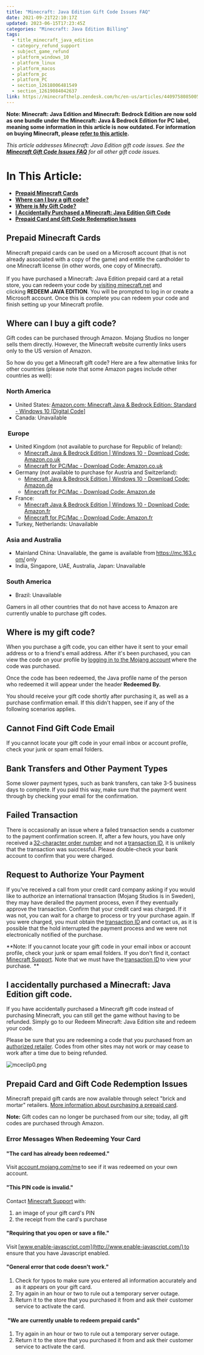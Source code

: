 ```yaml
---
title: "Minecraft: Java Edition Gift Code Issues FAQ"
date: 2021-09-21T22:10:17Z
updated: 2023-06-15T17:23:45Z
categories: "Minecraft: Java Edition Billing"
tags:
  - title_minecraft_java_edition
  - category_refund_support
  - subject_game_refund
  - platform_windows_10
  - platform_linux
  - platform_macos
  - platform_pc
  - platform_PC
  - section_12618006481549
  - section_12619084042637
link: https://minecrafthelp.zendesk.com/hc/en-us/articles/4409758085005-Minecraft-Java-Edition-Gift-Code-Issues-FAQ
---
```


**Note: Minecraft: Java Edition and Minecraft: Bedrock Edition are now sold as one bundle under the Minecraft: Java & Bedrock Edition for PC label, meaning some information in this article is now outdated. For information on buying Minecraft, please [refer to this article](https://help.minecraft.net/hc/en-us/articles/6657208607501-Minecraft-Java-Bedrock-Edition-for-PC-FAQ).**

*This article addresses Minecraft: Java Edition gift code issues. See the **[Minecraft Gift Code Issues FAQ](https://help.minecraft.net/hc/en-us/articles/4409745793677-Minecraft-Bedrock-Gift-Code-Issues-FAQ-)*** *for all other gift code issues.*

# In This Article:

-   **[Prepaid Minecraft Cards](https://minecrafthelp.zendesk.com/hc/en-us/articles/4409758085005-Minecraft-Java-Edition-Gift-Code-Issues-FAQ#h_01FG557ASJ92QNHSE82302QHW3)**
-   **[Where can I buy a gift code?](https://minecrafthelp.zendesk.com/hc/en-us/articles/4409758085005-Minecraft-Java-Edition-Gift-Code-Issues-FAQ#h_01FG557QRZY3DK6T3QX29E4N87)**
-   **[Where is My Gift Code?](https://minecrafthelp.zendesk.com/hc/en-us/articles/4409758085005-Minecraft-Java-Edition-Gift-Code-Issues-FAQ#h_01FG55CMKCTTNF9PEJPEF0XFPP)**
-   **[I Accidentally Purchased a Minecraft: Java Edition Gift Code](https://minecrafthelp.zendesk.com/hc/en-us/articles/4409758085005-Minecraft-Java-Edition-Gift-Code-Issues-FAQ#h_01FG55AT3RRKMFH6EAZGCWK61V)**
-   **[Prepaid Card and Gift Code Redemption Issues](https://minecrafthelp.zendesk.com/hc/en-us/articles/4409758085005-Minecraft-Java-Edition-Gift-Code-Issues-FAQ#h_01FG55B88ZZ02B559E7Q30BAEV)**

## Prepaid Minecraft Cards 

Minecraft prepaid cards can be used on a Microsoft account (that is not already associated with a copy of the game) and entitle the cardholder to one Minecraft license (in other words, one copy of Minecraft).  \
 \
If you have purchased a Minecraft: Java Edition prepaid card at a retail store, you can redeem your code by [visiting minecraft.net](https://www.minecraft.net/en-us/redeem#find-store) and clicking **REDEEM JAVA EDITION**. You will be prompted to log in or create a Microsoft account. Once this is complete you can redeem your code and finish setting up your Minecraft profile.

## Where can I buy a gift code? 

Gift codes can be purchased through Amazon. Mojang Studios no longer sells them directly. However, the Minecraft website currently links users only to the US version of Amazon. 

So how do you get a Minecraft gift code? Here are a few alternative links for other countries (please note that some Amazon pages include other countries as well): 

### North America 

-   United States: [Amazon.com: Minecraft Java & Bedrock Edition: Standard - Windows 10 \[Digital Code\]](https://www.amazon.com/Minecraft-Java-Bedrock-Standard-Windows/dp/B09ZY21PM4/ref=sr_1_2?crid=32FX5Q1YPXQ3V&keywords=minecraft+java+and+bedrock&qid=1654214524&sprefix=minecraft+java+%26+bedrock%2Caps%2C116&sr=8-2)
-   Canada: Unavailable

###  Europe 

-   United Kingdom (not available to purchase for Republic of Ireland): 
    -   [Minecraft Java & Bedrock Edition \| Windows 10 - Download Code: Amazon.co.uk](https://www.amazon.co.uk/Minecraft-Java-Bedrock-Windows-10/dp/B0B1RSB7HT/ref=sr_1_2?crid=291HLLOOSHIZO&keywords=minecraft+java&qid=1654790724&sprefix=minecraft+jav%2Caps%2C185&sr=8-2) 
    -   [Minecraft for PC/Mac - Download Code: Amazon.co.uk](https://www.amazon.co.uk/dp/B010KYDNDG/)
-   Germany (not available to purchase for Austria and Switzerland): 
    -   [Minecraft Java & Bedrock Edition \| Windows 10 - Download Code: Amazon.de](https://www.amazon.de/-/en/dp/B0B1RZWW7R/ref=sr_1_3?crid=2L9NHXLNH7RWV&keywords=minecraft+java&qid=1654790979&s=videogames&sprefix=minecraft+%2Cvideogames%2C320&sr=1-3)
    -   [Minecraft for PC/Mac - Download Code: Amazon.de](https://www.amazon.de/dp/B010KYDNDG/)
-   France:
    -   [Minecraft Java & Bedrock Edition \| Windows 10 - Download Code: Amazon.fr](https://www.amazon.fr/Minecraft-Java-Bedrock-Windows-t%C3%A9l%C3%A9charger/dp/B0B1RMH9CH/ref=sr_1_2?__mk_fr_FR=%C3%85M%C3%85%C5%BD%C3%95%C3%91&keywords=minecraft+java&qid=1654791103&s=videogames&sr=1-2)
    -   [Minecraft for PC/Mac - Download Code: Amazon.fr](https://www.amazon.fr/dp/B010KYDNDG/)
-   Turkey, Netherlands: Unavailable

### Asia and Australia 

-   Mainland China: Unavailable, the game is available from <https://mc.163.com/> only
-   India, Singapore, UAE, Australia, Japan: Unavailable

### South America 

-   Brazil: Unavailable

Gamers in all other countries that do not have access to Amazon are currently unable to purchase gift codes. 

## Where is my gift code? 

When you purchase a gift code, you can either have it sent to your email address or to a friend's email address. After it\'s been purchased, you can view the code on your profile by [logging in to the Mojang account](http://account.mojang.com/) where the code was purchased.  

Once the code has been redeemed, the Java profile name of the person who redeemed it will appear under the header **Redeemed By.**

You should receive your gift code shortly after purchasing it, as well as a purchase confirmation email. If this didn\'t happen, see if any of the following scenarios applies. 

## Cannot Find Gift Code Email 

If you cannot locate your gift code in your email inbox or account profile, check your junk or spam email folders. 

## Bank Transfers and Other Payment Types 

Some slower payment types, such as bank transfers, can take 3-5 business days to complete. If you paid this way, make sure that the payment went through by checking your email for the confirmation.

## Failed Transaction  

There is occasionally an issue where a failed transaction sends a customer to the payment confirmation screen. If, after a few hours, you have only received a [32-character order number](https://help.minecraft.net/hc/en-us/articles/360029977371-What-is-a-Transaction-ID-) and not a [transaction ID](https://help.minecraft.net/hc/en-us/articles/360029977371-What-is-a-Transaction-ID-), it is unlikely that the transaction was successful. Please double-check your bank account to confirm that you were charged. 

## Request to Authorize Your Payment  

If you\'ve received a call from your credit card company asking if you would like to authorize an international transaction (Mojang Studios is in Sweden), they may have derailed the payment process, even if they eventually approve the transaction. Confirm that your credit card was charged. If it was not, you can wait for a charge to process or try your purchase again. If you were charged, you must obtain the [transaction ID](https://help.minecraft.net/hc/en-us/articles/360029977371-What-is-a-Transaction-ID-) and contact us, as it is possible that the hold interrupted the payment process and we were not electronically notified of the purchase. 

**Note: If you cannot locate your gift code in your email inbox or account profile, check your junk or spam email folders. If you don't find it, contact [Minecraft Support](https://aka.ms/Minecraft-Support). Note that we must have the [transaction ID](https://help.minecraft.net/hc/en-us/articles/360029977371-What-is-a-Transaction-ID-) to view your purchase.  **

## I accidentally purchased a Minecraft: Java Edition gift code.

If you have accidentally purchased a Minecraft gift code instead of purchasing Minecraft, you can still get the game without having to be refunded. Simply go to our Redeem Minecraft: Java Edition site and redeem your code. 

Please be sure that you are redeeming a code that you purchased from an [authorized retailer](https://help.minecraft.net/hc/en-us/articles/4409758085005-Minecraft-Java-Edition-Gift-Code-Issues-FAQ#h_01FG557QRZY3DK6T3QX29E4N87). Codes from other sites may not work or may cease to work after a time due to being refunded. 

![mceclip0.png](https://minecrafthelp.zendesk.com/hc/article_attachments/4409757832461)

## Prepaid Card and Gift Code Redemption Issues 

Minecraft prepaid gift cards are now available through select "brick and mortar" retailers. [More information about purchasing a prepaid card](https://www.minecraft.net/en-us/redeem#find-store).  

**Note:** Gift codes can no longer be purchased from our site; today, all gift codes are purchased through Amazon. 

### Error Messages When Redeeming Your Card

#### "The card has already been redeemed."

Visit [account.mojang.com/me](https://account.mojang.com/me) to see if it was redeemed on your own account. 

#### "This PIN code is invalid."

Contact [Minecraft Support](https://aka.ms/Minecraft-Support) with: 

1.  an image of your gift card\'s PIN  
2.  the receipt from the card\'s purchase 

#### "Requiring that you open or save a file."

Visit [www.enable-javascript.com](http://www.enable-javascript.com/) to ensure that you have Javascript enabled. 

#### "General error that code doesn't work."

1.  Check for typos to make sure you entered all information accurately and as it appears on your gift card. 
2.  Try again in an hour or two to rule out a temporary server outage. 
3.  Return it to the store that you purchased it from and ask their customer service to activate the card. 

####  "We are currently unable to redeem prepaid cards" 

1.  Try again in an hour or two to rule out a temporary server outage.
2.  Return it to the store that you purchased it from and ask their customer service to activate the card.
